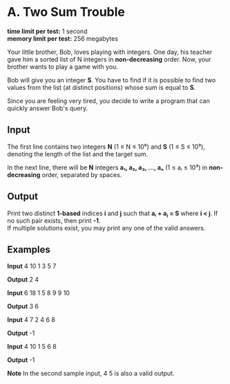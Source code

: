 # A. Two Sum Trouble

**time limit per test:** 1 second  
**memory limit per test:** 256 megabytes  

Your little brother, Bob, loves playing with integers. One day, his teacher gave him a sorted list of N integers in **non-decreasing** order. Now, your brother wants to play a game with you.  

Bob will give you an integer **S**. You have to find if it is possible to find two values from the list (at distinct positions) whose sum is equal to **S**.  

Since you are feeling very tired, you decide to write a program that can quickly answer Bob's query.

## Input
The first line contains two integers **N** (1 ≤ N ≤ 10⁶) and **S** (1 ≤ S ≤ 10⁹), denoting the length of the list and the target sum.  

In the next line, there will be **N** integers **a₁, a₂, a₃, ..., aₙ** (1 ≤ aᵢ ≤ 10⁹) in **non-decreasing** order, separated by spaces.

## Output
Print two distinct **1-based** indices **i** and **j** such that **aᵢ + aⱼ = S** where **i < j**. If no such pair exists, then print **-1**.  
If multiple solutions exist, you may print any one of the valid answers.

## Examples

**Input**
4 10
1 3 5 7

**Output**
2 4

**Input**
6 18
1 5 8 9 9 10

**Output**
3 6

**Input**
4 7
2 4 6 8

**Output**
-1

**Input**
4 10
1 5 6 8

**Output**
-1

**Note**
In the second sample input, 4 5 is also a valid output.